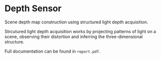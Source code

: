 # Depth Sensor

Scene depth map construction using structured light depth acquisition.

Strcutured light depth acquisition works by projecting patterns of light on a scene, observing their distortion and inferring the three-dimensional structure.

Full documentation can be found in `report.pdf`.
